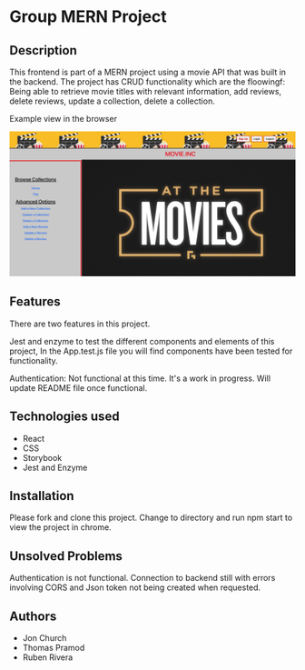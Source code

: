 # Group MERN Project

## Description
   This frontend is part of a MERN project using a movie API that was built in the backend. The project has CRUD functionality which are the floowingf: Being able to retrieve movie titles with relevant information, add reviews, delete reviews, update a collection, delete a collection.

   Example view in the browser

   ![Sample View](movies/movie.jpeg)

## Features
   There are two features in this project.  
     
   Jest and enzyme to test the different components and elements of this project, In the App.test.js file you       will find components have been tested for functionality.

   Authentication: Not functional at this time.  It's a work in progress.  Will update README file once functional.

## Technologies used
   - React
   - CSS
   - Storybook
   - Jest and Enzyme

## Installation

   Please fork and clone this project.  Change to directory and run npm start to view the project in chrome.

## Unsolved Problems
   
   Authentication is not functional.  Connection to backend still with errors involving CORS and Json token not being created when requested.

## Authors

   - Jon Church
   - Thomas Pramod
   - Ruben Rivera
